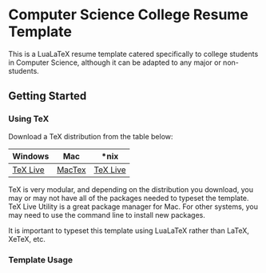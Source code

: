 # Computer Science College Resume Template

This is a LuaLaTeX resume template catered specifically to college students in Computer Science, although it can be adapted to any major or non-students.

## Getting Started

### Using TeX

Download a TeX distribution from the table below:

| Windows | Mac | *nix |
| ------------------------------------------------------------------------------- |:-------------:|:-------------:|
| [TeX Live](http://mirror.ctan.org/systems/texlive/tlnet/install-tl-windows.exe) | [MacTex](http://tug.org/cgi-bin/mactex-download/MacTeX.pkg) | [TeX Live](http://mirror.ctan.org/systems/texlive/tlnet/install-tl-unx.tar.gz) |

TeX is very modular, and depending on the distribution you download, you may or may not have all of the packages needed to typeset the template. TeX Live Utility is a great package manager for Mac. For other systems, you may need to use the command line to install new packages.

It is important to typeset this template using LuaLaTeX rather than LaTeX, XeTeX, etc.

### Template Usage ###

